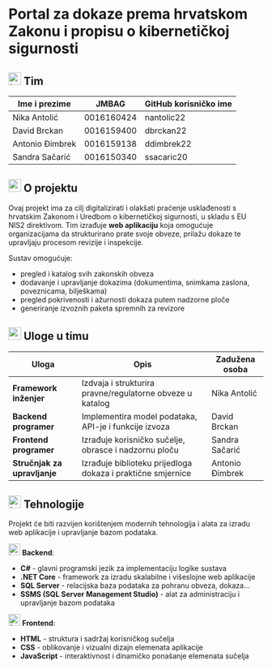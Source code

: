 # Portal za dokaze prema hrvatskom Zakonu i propisu o kibernetičkoj sigurnosti

## <img width="25" height="25" alt="team" src="https://github.com/user-attachments/assets/66286ac2-3898-45a6-a369-648e27367f9c" /> Tim

| Ime i prezime      | JMBAG        | GitHub korisničko ime  | 
|--------------------|--------------|------------------------| 
| Nika Antolić       | 0016160424   | nantolic22 |  
| David Brckan       | 0016159400   | dbrckan22 |   
| Antonio Đimbrek    | 0016159138   | ddimbrek22 |  
| Sandra Sačarić     | 0016150340   | ssacaric20 |  

## <img width="25" height="25" alt="project" src="https://github.com/user-attachments/assets/afdc8967-ddb3-4a8e-8130-a9b35c14bc99" /> O projektu
Ovaj projekt ima za cilj digitalizirati i olakšati praćenje usklađenosti s hrvatskim Zakonom i Uredbom o kibernetičkoj sigurnosti, u skladu s EU NIS2 direktivom. Tim izrađuje **web aplikaciju** koja omogućuje organizacijama da strukturirano prate svoje obveze, prilažu dokaze te upravljaju procesom revizije i inspekcije.

Sustav omogućuje:
- pregled i katalog svih zakonskih obveza
- dodavanje i upravljanje dokazima (dokumentima, snimkama zaslona, poveznicama, bilješkama)
- pregled pokrivenosti i ažurnosti dokaza putem nadzorne ploče
- generiranje izvoznih paketa spremnih za revizore

## <img width="25" height="25" alt="roles" src="https://github.com/user-attachments/assets/1a64ddb6-296c-4466-a4ca-ba380fcbeaa7" /> Uloge u timu
| Uloga | Opis | Zadužena osoba |
|-------|------|----------------|
| **Framework inženjer** | Izdvaja i strukturira pravne/regulatorne obveze u katalog | Nika Antolić |
| **Backend programer** | Implementira model podataka, API-je i funkcije izvoza | David Brckan |
| **Frontend programer** | Izrađuje korisničko sučelje, obrasce i nadzornu ploču | Sandra Sačarić |
| **Stručnjak za upravljanje** | Izrađuje biblioteku prijedloga dokaza i praktične smjernice | Antonio Đimbrek |

## <img width="25" height="25" alt="tecnologies" src="https://github.com/user-attachments/assets/9d6c9784-471f-4d1d-b62c-f3e1ea5f2287" /> Tehnologije
Projekt će biti razvijen korištenjem modernih tehnologija i alata za izradu web aplikacije i upravljanje bazom podataka.

<img width="23" height="23" alt="backend" src="https://github.com/user-attachments/assets/72574d30-7dee-4d91-bbc6-7de4be6e1da2" /> **Backend**:
- **C#** - glavni programski jezik za implementaciju logike sustava
- **.NET Core** - framework za izradu skalabilne i višeslojne web aplikacije
- **SQL Server** - relacijska baza podataka za pohranu obveza, dokaza...
- **SSMS (SQL Server Management Studio)** - alat za administraciju i upravljanje bazom podataka

<img width="23" height="23" alt="frontend" src="https://github.com/user-attachments/assets/c370dd89-a03f-4480-9936-0b31250f9f42" /> **Frontend**:
- **HTML** - struktura i sadržaj korisničkog sučelja
- **CSS** - oblikovanje i vizualni dizajn elemenata aplikacije
- **JavaScript** - interaktivnost i dinamičko ponašanje elemenata sučelja
